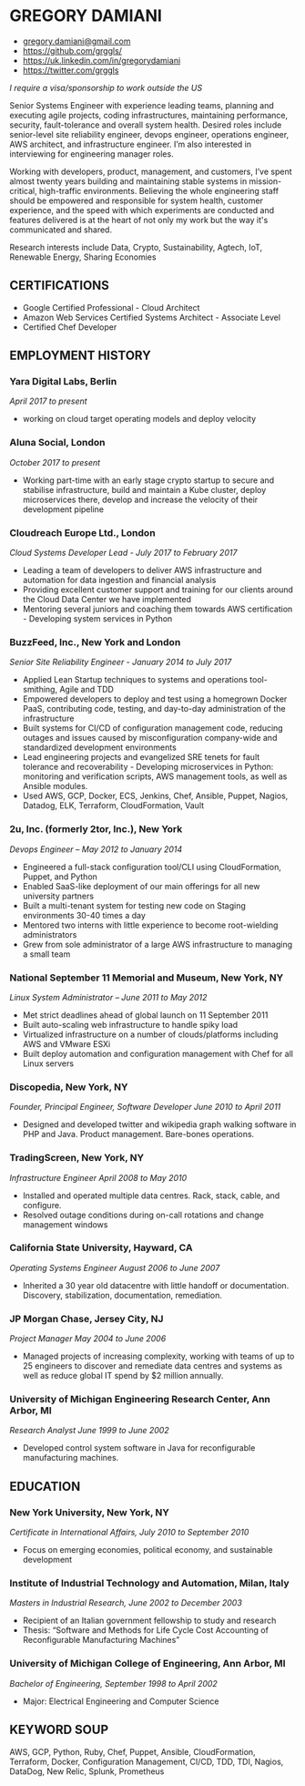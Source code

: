 # GREGORY DAMIANI

 - gregory.damiani@gmail.com
 - https://github.com/grggls/
 - https://uk.linkedin.com/in/gregorydamiani
 - https://twitter.com/grggls

*I require a visa/sponsorship to work outside the US*

Senior Systems Engineer with experience leading teams, planning and executing agile projects, coding infrastructures, maintaining performance, security, fault-tolerance and overall system health. Desired roles include senior-level site reliability engineer, devops engineer, operations engineer, AWS architect, and infrastructure engineer. I’m also interested in interviewing for engineering manager roles.

Working with developers, product, management, and customers, I’ve spent almost twenty years building and maintaining stable systems in mission-critical, high-traffic environments. Believing the whole engineering staff should be empowered and responsible for system health, customer experience, and the speed with which experiments are conducted and features delivered is at the heart of not only my work but the way it's communicated and shared.

Research interests include Data, Crypto, Sustainability, Agtech, IoT, Renewable Energy, Sharing Economies

## CERTIFICATIONS
 - Google Certified Professional - Cloud Architect
 - Amazon Web Services Certified Systems Architect - Associate Level
 - Certified Chef Developer

## EMPLOYMENT HISTORY
### Yara Digital Labs, Berlin
*April 2017 to present*
 - working on cloud target operating models and deploy velocity

### Aluna Social, London
*October 2017 to present*
 - Working part-time with an early stage crypto startup to secure and stabilise infrastructure, build and maintain a Kube cluster, deploy microservices there, develop and increase the velocity of their development pipeline

### Cloudreach Europe Ltd., London
*Cloud Systems Developer Lead - July 2017 to February 2017*
 - Leading a team of developers to deliver AWS infrastructure and automation for data ingestion and financial analysis
 - Providing excellent customer support and training for our clients around the Cloud Data Center we have implemented
 - Mentoring several juniors and coaching them towards AWS certification - Developing system services in Python

### BuzzFeed, Inc., New York and London
*Senior Site Reliability Engineer - January 2014 to July 2017*
 - Applied Lean Startup techniques to systems and operations tool-smithing, Agile and TDD
 - Empowered developers to deploy and test using a homegrown Docker PaaS, contributing code, testing, and day-to-day administration of the infrastructure
 - Built systems for CI/CD of configuration management code, reducing outages and issues caused by misconfiguration company-wide and standardized development environments
 - Lead engineering projects and evangelized SRE tenets for fault tolerance and recoverability - Developing microservices in Python: monitoring and verification scripts, AWS management tools, as well as Ansible modules.
 - Used AWS, GCP, Docker, ECS, Jenkins, Chef, Ansible, Puppet, Nagios, Datadog, ELK, Terraform, CloudFormation, Vault

### 2u, Inc. (formerly 2tor, Inc.), New York
*Devops Engineer – May 2012 to January 2014*
 - Engineered a full-stack configuration tool/CLI using CloudFormation, Puppet, and Python
 - Enabled SaaS-like deployment of our main offerings for all new university partners
 - Built a multi-tenant system for testing new code on Staging environments 30-40 times a day
 - Mentored two interns with little experience to become root-wielding administrators
 - Grew from sole administrator of a large AWS infrastructure to managing a small team

### National September 11 Memorial and Museum, New York, NY
*Linux System Administrator – June 2011 to May 2012*
 - Met strict deadlines ahead of global launch on 11 September 2011
 - Built auto-scaling web infrastructure to handle spiky load
 - Virtualized infrastructure on a number of clouds/platforms including AWS and VMware ESXi
 - Built deploy automation and configuration management with Chef for all Linux servers

### Discopedia, New York, NY
*Founder, Principal Engineer, Software Developer June 2010 to April 2011*
 - Designed and developed twitter and wikipedia graph walking software in PHP and Java. Product management. Bare-bones operations.

### TradingScreen, New York, NY
*Infrastructure Engineer April 2008 to May 2010*
 - Installed and operated multiple data centres. Rack, stack, cable, and configure.
 - Resolved outage conditions during on-call rotations and change management windows

### California State University, Hayward, CA
*Operating Systems Engineer August 2006 to June 2007*
 - Inherited a 30 year old datacentre with little handoff or documentation. Discovery, stabilization, documentation, remediation.

### JP Morgan Chase, Jersey City, NJ
*Project Manager May 2004 to June 2006*
 - Managed projects of increasing complexity, working with teams of up to 25 engineers to discover and remediate data centres and systems as well as reduce global IT spend by $2 million annually.

### University of Michigan Engineering Research Center, Ann Arbor, MI
*Research Analyst June 1999 to June 2002*
 - Developed control system software in Java for reconfigurable manufacturing machines.

## EDUCATION
### New York University, New York, NY
*Certificate in International Affairs, July 2010 to September 2010*
 - Focus on emerging economies, political economy, and sustainable development

### Institute of Industrial Technology and Automation, Milan, Italy
*Masters in Industrial Research, June 2002 to December 2003*
 - Recipient of an Italian government fellowship to study and research
 - Thesis: “Software and Methods for Life Cycle Cost Accounting of Reconfigurable Manufacturing Machines”

### University of Michigan College of Engineering, Ann Arbor, MI
*Bachelor of Engineering, September 1998 to April 2002*
 - Major: Electrical Engineering and Computer Science

## KEYWORD SOUP
AWS, GCP, Python, Ruby, Chef, Puppet, Ansible, CloudFormation, Terraform, Docker, Configuration Management, CI/CD, TDD, TDI, Nagios, DataDog, New Relic, Splunk, Prometheus
